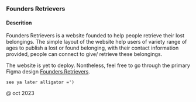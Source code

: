 ### Founders Retrievers

#### Descrition 

Founders Retrievers is a website founded to help people retrieve their lost belongings. 
The simple layout of the website help users of variety range of ages to publish a lost or found belonging, with their contact information provided, people can connect to give/ retrieve these belongings. 

The website is yet to deploy. Nontheless, feel free to go through the primary Figma design [Founders Retrievers](https://www.figma.com/file/dmEdccUWNsdUszUY0XAdZd/Lost-and-Found?type=design&node-id=0%3A1&mode=design&t=83MSvMOKj32eejZ9-1).


`see ya later alligator =')`

@ oct 2023
